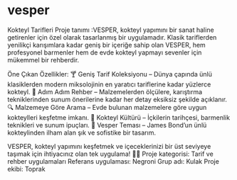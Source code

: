 # vesper
Kokteyl Tarifleri
Proje tanımı :VESPER, kokteyl yapımını bir sanat haline getirenler için özel olarak tasarlanmış bir uygulamadır. Klasik tariflerden yenilikçi karışımlara kadar geniş bir içeriğe sahip olan VESPER, hem profesyonel barmenler hem de evde kokteyl yapmayı sevenler için mükemmel bir rehberdir.

Öne Çıkan Özellikler:
🍸 Geniş Tarif Koleksiyonu – Dünya çapında ünlü klasiklerden modern miksolojinin en yaratıcı tariflerine kadar yüzlerce kokteyl.
📜 Adım Adım Rehber – Malzemelerden ölçülere, karıştırma tekniklerinden sunum önerilerine kadar her detay eksiksiz şekilde açıklanır.
🔍 Malzemeye Göre Arama – Evde bulunan malzemelere göre uygun kokteylleri keşfetme imkanı.
📖 Kokteyl Kültürü – İçkilerin tarihçesi, barmenlik teknikleri ve sunum ipuçları.
🌙 Vesper Teması – James Bond’un ünlü kokteylinden ilham alan şık ve sofistike bir tasarım.

VESPER, kokteyl yapımını keşfetmek ve içeceklerinizi bir üst seviyeye taşımak için ihtiyacınız olan tek uygulama! 🍹✨
Proje kategorisi: Tarif ve rehber uygulamaları
Referans uygulaması: Negroni
Grup adı: Kulak
Proje ekibi: Toprak
